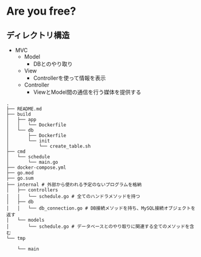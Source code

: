 # Are you free?

## ディレクトリ構造

* MVC
  + Model
    - DBとのやり取り
  + View
    - Controllerを使って情報を表示
  + Controller
    - ViewとModel間の通信を行う媒体を提供する

```shell:
.
├── README.md
├── build
│   ├── app
│   │   └── Dockerfile
│   └── db
│       ├── Dockerfile
│       └── init
│           └── create_table.sh
├── cmd
│   └── schedule
│       └── main.go
├── docker-compose.yml
├── go.mod
├── go.sum
├── internal # 外部から使われる予定のないプログラムを格納
│   ├── controllers
│   │   └── schedule.go # 全てのハンドラメソッドを持つ
│   ├── db
│   │   └── db_connection.go # DB接続メソッドを持ち、MySQL接続オブジェクトを返す
│   └── models
│       └── schedule.go # データベースとのやり取りに関連する全てのメソッドを含む
└── tmp

    └── main

```
